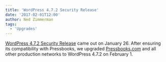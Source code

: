 ```yaml
---
title: 'WordPress 4.7.2 Security Release'
date: '2017-02-01T12:00'
author: Ned Zimmerman
tags:
  - 'Upgrades'
---
```


[WordPress 4.7.2 Security Release](https://wordpress.org/news/2017/01/wordpress-4-7-2-security-release/) came
out on January 26. After ensuring its compatibility with Pressbooks, we
upgraded [Pressbooks.com](https://pressbooks.com/) and all other production networks to
WordPress 4.7.2 on February 1.
